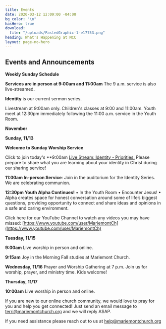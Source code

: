 ```yaml
---
title: Events
date: 2020-03-12 12:09:00 -04:00
bg_color: "\n"
hasHero: true
download:
  file: "/uploads/PastedGraphic-1-e17753.png"
heading: What's Happening at MCC
layout: page-no-hero
---
```


## Events and Announcements

**Weekly Sunday Schedule**

**Services are in person at 9:00am and 11:00am** The 9 a.m. service is also live-streamed.

**Identity** is our current sermon series.

Livestream at 9:00am only. Children's classes at 9:00 and 11:00am. Youth meet at 12:30pm immediately following the 11:00 a.m. service in the Youth Room.

**November**

**Sunday, 11/13** 

**Welcome to Sunday Worship Service** 

Click to join today's **9:00am [Live Stream: Identity - Priorities.](https://youtu.be/bgd6fzUe5l0) Please prepare to share what you are learning about your identity in Christ during our sharing service!

**11:00am In-person Service**: Join in the auditorium for the  Identity Series. We are celebrating communion.

**12:30pm Youth Alpha Continues!**
• In the Youth Room
• Encounter Jesus!
• Alpha creates space for honest conversation around some of life’s biggest questions, providing opportunity to connect and share ideas and opinions in a safe and caring environment.

Click here for our YouTube Channel to watch any videos you may have missed:
[https://www.youtube.com/user/MariemontCh](https://www.youtube.com/user/MariemontCh)

**Tuesday, 11/15**

**9:00am** Live worship in person and online.

**9:15am** Joy in the Morning Fall studies at Mariemont Church.

**Wednesday, 11/16** Prayer and Worship Gathering at 7 p.m.
Join us for worship, prayer, and ministry time. Kids welcome!

**Thursday, 11/17** 

**10:00am** Live worship in person and online.

If you are new to our online church community, we would love to pray for you and help you get connected! Just send an email message to [terri@mariemontchurch.org](http://terri@mariemontchurch.org) and we will reply ASAP.

If you need assistance please reach out to us at [help@mariemontchurch.org](http://help@mariemontchurch.org)